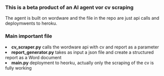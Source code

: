 <h3>This is a beta product of an AI agent vor cv scraping</h3>

The agent is built on wordware and the file in the repo are just api calls and deploymwents to heroku.

<h3>Main important file</h3>
<li><strong>cv_scraper.py</strong> calls the wordware api with cv and report as a parameter</li>
<li><strong>report_generator.py</strong> takes as input a json file and create a structured report as a Word document</li>
<li><strong>main.py</strong> deployment to heorku, actually only the scraping of the cv is fully working</li>
